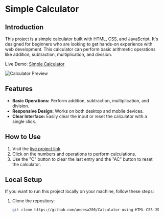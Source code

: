 # Simple Calculator

## Introduction
This project is a simple calculator built with HTML, CSS, and JavaScript. It's designed for beginners who are looking to get hands-on experience with web development. This calculator can perform basic arithmetic operations like addition, subtraction, multiplication, and division.

Live Demo: [Simple Calculator](https://aneesa200.github.io/Calculator-using-HTML-CSS-JS)

![Calculator Preview](screenshot.jpeg) <!-- Replace <screenshot-link-here> with the actual link to your project screenshot -->

## Features
- **Basic Operations:** Perform addition, subtraction, multiplication, and division.
- **Responsive Design:** Works on both desktop and mobile devices.
- **Clear Interface:** Easily clear the input or reset the calculator with a single click.

## How to Use
1. Visit the [live project link](https://aneesa200.github.io/Calculator-using-HTML-CSS-JS).
2. Click on the numbers and operations to perform calculations.
3. Use the "C" button to clear the last entry and the "AC" button to reset the calculator.

## Local Setup
If you want to run this project locally on your machine, follow these steps:

1. Clone the repository:
   ```bash
   git clone https://github.com/aneesa200/Calculator-using-HTML-CSS-JS.git

